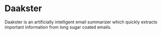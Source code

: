 # Daakster

Daakster is an artificially intelligent email summarizer which quickly extracts important information from long sugar coated emails. 
